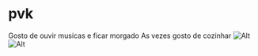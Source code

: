 # pvk
Gosto de ouvir musicas e ficar morgado 
As vezes gosto de cozinhar 
![Alt](https://img.irroba.com.br/fit-in/400x400/filters:fill(fff):quality(80)/estampar/catalog/produtos/kits/princesa-sofia-min.20221011133217.jpg)
![Alt](https://encrypted-tbn0.gstatic.com/images?q=tbn:ANd9GcQTc-xy0x3AJFl_3pWJiTw1w5nPXZAbwluxYw&s)
